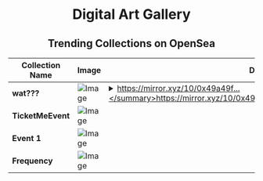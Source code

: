 <div align="center">

# Digital Art Gallery

## Trending Collections on OpenSea

| Collection Name                       | Image                                                                                     | Description                       | OpenSea Link                                                                                          |
|---------------------------------------|-------------------------------------------------------------------------------------------|-----------------------------------|--------------------------------------------------------------------------------------------------------|
| **wat???** | ![Image](https://i.seadn.io/s/raw/files/ff34fd37566a28b39ec02cef0046e018.png?w=500&auto=format?w=200&auto=format) | <details><summary>https://mirror.xyz/10/0x49a49f...</summary>https://mirror.xyz/10/0x49a49f142bc11ad8bd4a9385f90e63b2b6fa801f</details> | <details><summary>Link</summary>[wat???](https://opensea.io/collection/wat-29)</details> |
| **TicketMeEvent** | ![Image](https://i.seadn.io/s/raw/files/fb966d3ecc62982b90b786e3bddf251a.png?w=500&auto=format?w=200&auto=format) |  | <details><summary>Link</summary>[TicketMeEvent](https://opensea.io/collection/ticketmeevent-1041)</details> |
| **Event 1** | ![Image](https://i.seadn.io/s/raw/files/9e738939485c3814870a68341a8049b7.jpg?w=500&auto=format?w=200&auto=format) |  | <details><summary>Link</summary>[Event 1](https://opensea.io/collection/event-1-12539)</details> |
| **Frequency** | ![Image](https://i.seadn.io/s/raw/files/726f5f0f7a8971e797c34f89dd581d8b.jpg?w=500&auto=format?w=200&auto=format) |  | <details><summary>Link</summary>[Frequency](https://opensea.io/collection/frequency-19)</details> |

</div>